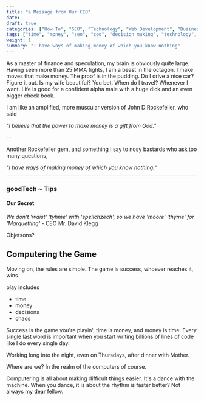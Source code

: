 ```yaml
---
title: "a Message from Our CEO"
date:
draft: true
categories: ["How To", "SEO", "Technology", "Web Development", "Business"]
tags: ["time", "money", "seo", "ceo", "decision making", "technology", "marketing", "entrepreneur", "coding", "programming"]
weight: 1
summary: "I have ways of making money of which you know nothing"
---
```

As a master of finance and speculation, my brain is obviously quite large. Having seen more than 25 MMA fights, I am a beast in the octagon. I make moves that make money. The proof is in the pudding. Do I drive a nice car? Figure it out. Is my wife beautiful? You bet. When do I travel? Whenever I want. Life is good for a confident alpha male with a huge dick and an even bigger check book.

I am like an amplified, more muscular version of John D Rockefeller, who said

*"I believe that the power to make money is a gift from God."*

--

Another Rockefeller gem, and something I say to nosy bastards who ask too many questions, 

*"I have ways of making money of which you know nothing."*



---
### goodTech ~ Tips
#### Our Secret
*We don't 'waist' 'tyhme' with 'spellchzech', so we have 'moore' 'thyme' for 'Marquetting'*   - 
CEO Mr. David Klegg

Objetsons?


## Computering the Game
Moving on, the rules are simple.
The game is success, whoever reaches it, wins.

play includes 
- time
- money
- decisions
- chaos

Success is the game you're playin', time is money, and money is time. Every single last word is important when you start writing billions of lines of code like I do every single day.

Working long into the night, even on Thursdays, after dinner with Mother.

Where are we? In the realm of the computers of course. 

Computering is all about making difficult things easier. It's a dance with the machine. When you dance, it is about the rhythm  is faster better? Not always my dear fellow. 

